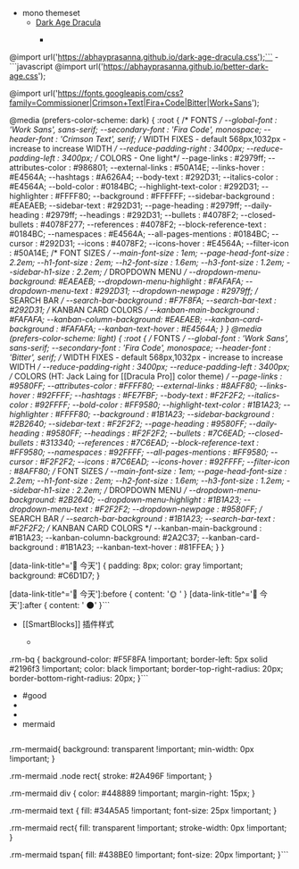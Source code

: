 - mono themeset
    - [Dark Age Dracula](https://github.com/abhayprasanna/abhayprasanna.github.io)
        - ```css
@import url('https://abhayprasanna.github.io/dark-age-dracula.css');```
    - ```javascript
@import url('https://abhayprasanna.github.io/better-dark-age.css');

@import url('https://fonts.googleapis.com/css?family=Commissioner|Crimson+Text|Fira+Code|Bitter|Work+Sans');

@media (prefers-color-scheme: dark) {
  :root {
    /* FONTS */
    --global-font             : 'Work Sans', sans-serif;
    --secondary-font          : 'Fira Code', monospace;
    --header-font             : 'Crimson Text', serif;
    /* WIDTH FIXES - default 568px,1032px - increase to increase WIDTH */
    --reduce-padding-right    : 3400px;
    --reduce-padding-left     : 3400px;
    /* COLORS - One light*/
    --page-links              : #2979ff;
    --attributes-color        : #986801;
    --external-links          : #50A14E;
    --links-hover             : #E4564A;
    --hashtags                : #A626A4;
    --body-text               : #292D31;
    --italics-color           : #E4564A;
    --bold-color              : #0184BC;
    --highlight-text-color    : #292D31;
    --highlighter             : #FFFF80;
    --background              : #FFFFFF;
    --sidebar-background      : #EAEAEB;
    --sidebar-text            : #292D31;
    --page-heading            : #2979ff;
    --daily-heading           : #2979ff;
    --headings                : #292D31;
    --bullets                 : #4078F2;
    --closed-bullets          : #4078F277;
    --references              : #4078F2;
    --block-reference-text    : #0184BC;
    --namespaces              : #E4564A;
    --all-pages-mentions      : #0184BC;
    --cursor                  : #292D31;
    --icons                   : #4078F2;
    --icons-hover             : #E4564A;
    --filter-icon             : #50A14E;
    /* FONT SIZES */
    --main-font-size          : 1em;
    --page-head-font-size     : 2.2em;
    --h1-font-size            : 2em;
    --h2-font-size            : 1.6em;
    --h3-font-size            : 1.2em;
    --sidebar-h1-size         : 2.2em;
    /* DROPDOWN MENU */
    --dropdown-menu-background: #EAEAEB;
    --dropdown-menu-highlight : #FAFAFA;
    --dropdown-menu-text      : #292D31;
    --dropdown-newpage        : #2979ff;
    /* SEARCH BAR */
    --search-bar-background   : #F7F8FA;
    --search-bar-text         : #292D31;
    /* KANBAN CARD COLORS */
    --kanban-main-background  : #FAFAFA;
    --kanban-column-background: #EAEAEB;
    --kanban-card-background  : #FAFAFA;
    --kanban-text-hover       : #E4564A;
  }
}
@media (prefers-color-scheme: light) {
  :root {
    /* FONTS */
    --global-font             : 'Work Sans', sans-serif;
    --secondary-font          : 'Fira Code', monospace;
    --header-font             : 'Bitter', serif;
    /* WIDTH FIXES - default 568px,1032px - increase to increase WIDTH */
    --reduce-padding-right    : 3400px;
    --reduce-padding-left     : 3400px;
    /* COLORS (HT: Jack Laing for [[Dracula Pro]] color theme) */
    --page-links              : #9580FF;
    --attributes-color        : #FFFF80;
    --external-links          : #8AFF80;
    --links-hover             : #92FFFF;
    --hashtags                : #FE7FBF;
    --body-text               : #F2F2F2;
    --italics-color           : #92FFFF;
    --bold-color              : #FF9580;
    --highlight-text-color    : #1B1A23;
    --highlighter             : #FFFF80;
    --background              : #1B1A23;
    --sidebar-background      : #2B2640;
    --sidebar-text            : #F2F2F2;
    --page-heading            : #9580FF;
    --daily-heading           : #9580FF;
    --headings                : #F2F2F2;
    --bullets                 : #7C6EAD;
    --closed-bullets          : #313340;
    --references              : #7C6EAD;
    --block-reference-text    : #FF9580;
    --namespaces              : #92FFFF;
    --all-pages-mentions      : #FF9580;
    --cursor                  : #F2F2F2;
    --icons                   : #7C6EAD;
    --icons-hover             : #92FFFF;
    --filter-icon             : #8AFF80;
    /* FONT SIZES */
    --main-font-size          : 1em;
    --page-head-font-size     : 2.2em;
    --h1-font-size            : 2em;
    --h2-font-size            : 1.6em;
    --h3-font-size            : 1.2em;
    --sidebar-h1-size         : 2.2em;
    /* DROPDOWN MENU */
    --dropdown-menu-background: #2B2640;
    --dropdown-menu-highlight : #1B1A23;
    --dropdown-menu-text      : #F2F2F2;
    --dropdown-newpage        : #9580FF;
    /* SEARCH BAR */
    --search-bar-background   : #1B1A23;
    --search-bar-text         : #F2F2F2;
    /* KANBAN CARD COLORS */
    --kanban-main-background  : #1B1A23;
    --kanban-column-background: #2A2C37;
    --kanban-card-background  : #1B1A23;
    --kanban-text-hover       : #81FFEA;
  }
}


[data-link-title^='🍚 今天'] {
  padding: 8px;
  color: gray !important;
  background: #C6D1D7;
}

[data-link-title^='🍚 今天']:before {
  content: '🌞 '
}
[data-link-title^='🍚 今天']:after {
  content: ' 🌑'
}```
- [[SmartBlocks]] 插件样式
    - ```css
.rm-bq {
    background-color: #F5F8FA !important;
    border-left: 5px solid #2196f3 !important;
  	color: black !important;
  	border-top-right-radius: 20px;
  	border-bottom-right-radius: 20px;
}```
- #good
- 
- 
- mermaid
    ```javascript
.rm-mermaid{
  background: transparent !important;
  min-width: 0px !important;
}

.rm-mermaid .node rect{
  stroke: #2A496F !important;
}

.rm-mermaid div
{
  color: #448889 !important;
  margin-right: 15px;
}

.rm-mermaid text
{
  fill: #34A5A5 !important;
  font-size: 25px !important;
}

.rm-mermaid rect{
  fill: transparent !important;
  stroke-width: 0px !important;
}

.rm-mermaid tspan{
  fill: #438BE0 !important;
  font-size: 20px !important;
}```
